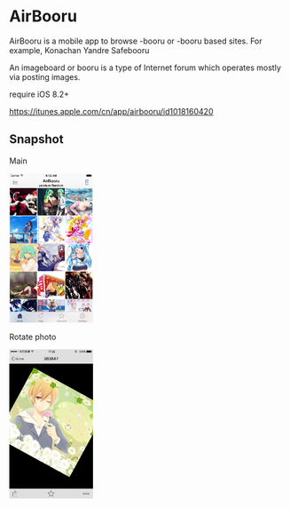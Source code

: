 AirBooru
=========
AirBooru is a mobile app to browse -booru or -booru based sites. For example, Konachan Yandre Safebooru

An imageboard or booru is a type of Internet forum which operates mostly via posting images.

require iOS 8.2+

https://itunes.apple.com/cn/app/airbooru/id1018160420


Snapshot
--------------
Main 

<img width="30%" height="30%" src="https://raw.githubusercontent.com/qii/AirBooru/master/snapshot.png"/>

Rotate photo

<img width="30%" height="30%" src="https://raw.githubusercontent.com/qii/AirBooru/master/rotate_snapshot.jpg"/>
